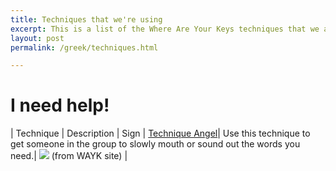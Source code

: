 ```yaml
---
title: Techniques that we're using
excerpt: This is a list of the Where Are Your Keys techniques that we are using in our class
layout: post
permalink: /greek/techniques.html

---
```




# I need help!

| Technique | Description | Sign | 
[Technique Angel](https://whereareyourkeys.org/technique-angel/)| Use this technique to get someone in the group to slowly mouth or sound out the words you need.| ![](https://whereareyourkeys.org/wp-content/uploads/2017/10/Talia-Angeling-e1530780554114-225x300.jpg) (from WAYK site) |